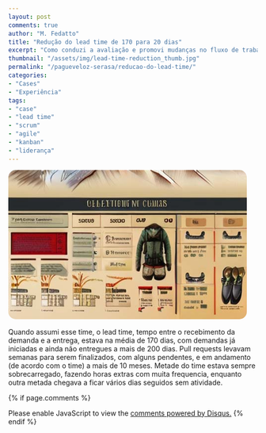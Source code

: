 ```yaml
---
layout: post
comments: true
author: "M. Fedatto"
title: "Redução do lead time de 170 para 20 dias"
excerpt: "Como conduzi a avaliação e promovi mudanças no fluxo de trabalho do time em busca de maior qualidade e produtividade, alcançando uma redução no lead time médio de 170 para 20 dias."
thumbnail: "/assets/img/lead-time-reduction_thumb.jpg"
permalink: "/pagueveloz-serasa/reducao-do-lead-time/"
categories:
- "Cases"
- "Experiência"
tags:
- "case"
- "lead time"
- "scrum"
- "agile"
- "kanban"
- "liderança"
---
```


<img src="/assets/img/lead-time-reduction.jpg" alt="{{ page.title }}" style="border-radius: 15px;" />

Quando assumi esse time, o lead time, tempo entre o recebimento da demanda e a entrega, estava na média de 170 dias, com demandas já iniciadas e ainda não entregues a mais de 200 dias. Pull requests levavam semanas para serem finalizados, com alguns pendentes, e em andamento (de acordo com o time) a mais de 10 meses. Metade do time estava sempre sobrecarregado, fazendo horas extras com muita frequencia, enquanto outra metada chegava a ficar vários dias seguidos sem atividade.

{% if page.comments %}
<div id="disqus_thread"></div>
<script>
    (function() { // DON'T EDIT BELOW THIS LINE
    var d = document, s = d.createElement('script');
    s.src = 'https://br-mfedatto-io.disqus.com/embed.js';
    s.setAttribute('data-timestamp', +new Date());
    (d.head || d.body).appendChild(s);
    })();
</script>
<noscript>Please enable JavaScript to view the <a href="https://disqus.com/?ref_noscript">comments powered by Disqus.</a></noscript>
{% endif %}
